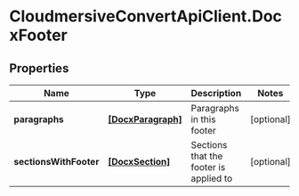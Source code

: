 # CloudmersiveConvertApiClient.DocxFooter

## Properties
Name | Type | Description | Notes
------------ | ------------- | ------------- | -------------
**paragraphs** | [**[DocxParagraph]**](DocxParagraph.md) | Paragraphs in this footer | [optional] 
**sectionsWithFooter** | [**[DocxSection]**](DocxSection.md) | Sections that the footer is applied to | [optional] 


